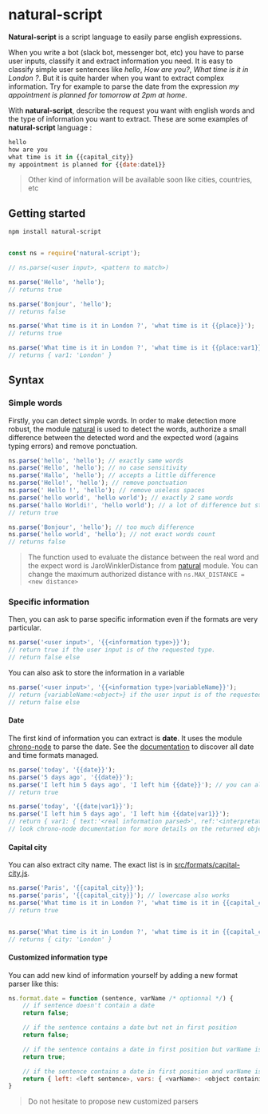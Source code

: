 # natural-script

**Natural-script** is a script language to easily parse english expressions.

When you write a bot (slack bot, messenger bot, etc) you have to parse user inputs, classify it and extract information you need. It is easy to classify simple user sentences like *hello*, *How are you?*, *What time is it in London ?*. But it is quite harder when you want to extract complex information. Try for example to parse the date from the expression *my appointment is planned for tomorrow at 2pm at home*.

With **natural-script**, describe the request you want with english words and the type of information you want to extract. These are some examples of **natural-script** language :

```javascript
hello
how are you
what time is it in {{capital_city}}
my appointment is planned for {{date:date1}}
```

> Other kind of information will be available soon like cities, countries, etc

## Getting started

```bash
npm install natural-script
```

```javascript

const ns = require('natural-script');

// ns.parse(<user input>, <pattern to match>)

ns.parse('Hello', 'hello');
// returns true

ns.parse('Bonjour', 'hello');
// returns false

ns.parse('What time is it in London ?', 'what time is it {{place}}');
// returns true

ns.parse('What time is it in London ?', 'what time is it {{place:var1}}');
// returns { var1: 'London' }

```


## Syntax

### Simple words

Firstly, you can detect simple words. In order to make detection more robust, the module [natural](https://github.com/NaturalNode/natural) is used to detect the words, authorize a small difference between the detected word and the expected word (agains typing errors) and remove ponctuation.

```javascript
ns.parse('hello', 'hello'); // exactly same words
ns.parse('Hello', 'hello'); // no case sensitivity
ns.parse('Hallo', 'hello'); // accepts a little difference
ns.parse('Hello!', 'hello'); // remove ponctuation
ns.parse(' Hello !', 'hello'); // remove useless spaces
ns.parse('hello world', 'hello world'); // exactly 2 same words
ns.parse('hallo Worldi!', 'hello world'); // a lot of difference but still works
// return true

ns.parse('Bonjour', 'hello'); // too much difference
ns.parse('hello world', 'hello'); // not exact words count
// returns false
```
> The function used to evaluate the distance between the real word and the expect word is JaroWinklerDistance from [natural](https://github.com/NaturalNode/natural) module. You can change the maximum authorized distance with `ns.MAX_DISTANCE = <new distance>`

### Specific information

Then, you can ask to parse specific information even if the formats are very particular.

```javascript
ns.parse('<user input>', '{{<information type>}}');
// return true if the user input is of the requested type.
// return false else
```

You can also ask to store the information in a variable
```javascript
ns.parse('<user input>', '{{<information type>|variableName}}');
// return {variableName:<object>} if the user input is of the requested type. The object format depends of the information type.
// return false else
```

#### Date

The first kind of information you can extract is **date**. It uses the module [chrono-node](https://github.com/wanasit/chrono) to parse the date. See the [documentation](http://wanasit.github.io/pages/chrono/) to discover all date and time formats managed.

```javascript
ns.parse('today', '{{date}}');
ns.parse('5 days ago', '{{date}}');
ns.parse('I left him 5 days ago', 'I left him {{date}}'); // you can also mix with simple words
// return true

ns.parse('today', '{{date|var1}}');
ns.parse('I left him 5 days ago', 'I left him {{date|var1}}');
// return { var1: { text:'<real information parsed>', ref:'<interpretated information parsed>', ... } }
// look chrono-node documentation for more details on the returned object
```

#### Capital city

You can also extract city name. The exact list is in [src/formats/capital-city.js](src/formats/capital-city.js).

```javascript
ns.parse('Paris', '{{capital_city}}');
ns.parse('paris', '{{capital_city}}'); // lowercase also works
ns.parse('What time is it in London ?', 'what time is it in {{capital_city}}');
// return true


ns.parse('What time is it in London ?', 'what time is it in {{capital_city|city}}');
// returns { city: 'London' }
```


#### Customized information type

You can add new kind of information yourself by adding a new format parser like this:

```javascript
ns.format.date = function (sentence, varName /* optionnal */) {
    // if sentence doesn't contain a date
    return false;

    // if the sentence contains a date but not in first position
    return false;

    // if the sentence contains a date in first position but varName is not present
    return true;

    // if the sentence contains a date in first position and varName is present
    return { left: <left sentence>, vars: { <varName>: <object containing the date> }};
}

```

> Do not hesitate to propose new customized parsers
